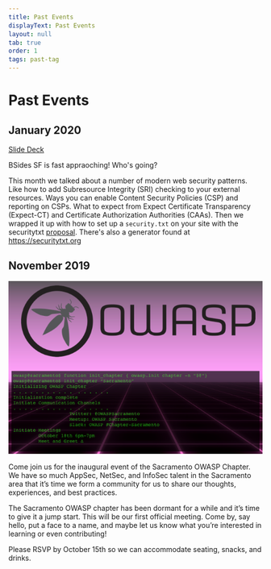 ```yaml
---
title: Past Events
displayText: Past Events
layout: null
tab: true
order: 1
tags: past-tag
---
```


# Past Events

## January 2020
[Slide Deck](assets/slides/20200117-modern-web-security-patterns.pdf)

BSides SF is fast appraoching! Who's going?

This month we talked about a number of modern web security patterns. Like how to
add Subresource Integrity (SRI) checking to your external resources. Ways you
can enable Content Security Policies (CSP) and reporting on CSPs. What to expect
from Expect Certificate Transparency (Expect-CT) and Certificate Authorization
Authorities (CAAs). Then we wrapped it up with how to set up a `security.txt` on
your site with the securitytxt [proposal][ietf]. There's also a generator found
at https://securitytxt.org

## November 2019
![Kick off Meetup](assets/images/kick-off-meetup.png)

Come join us for the inaugural event of the Sacramento OWASP Chapter. We have so
much AppSec, NetSec, and InfoSec talent in the Sacramento area that it’s time we
form a community for us to share our thoughts, experiences, and best practices.

The Sacramento OWASP chapter has been dormant for a while and it’s time to give
it a jump start. This will be our first official meeting. Come by, say hello,
put a face to a name, and maybe let us know what you’re interested in learning
or even contributing!

Please RSVP by October 15th so we can accommodate seating, snacks, and drinks.

[ietf]: https://tools.ietf.org/html/draft-foudil-securitytxt
